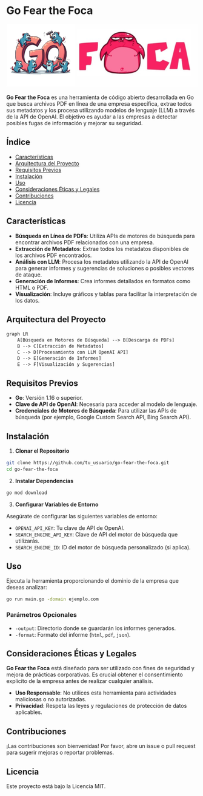 # Go Fear the Foca

![Fear the Foca](./go-foca.png)

**Go Fear the Foca** es una herramienta de código abierto desarrollada en Go que busca archivos PDF en línea de una empresa específica, extrae todos sus metadatos y los procesa utilizando modelos de lenguaje (LLM) a través de la API de OpenAI. El objetivo es ayudar a las empresas a detectar posibles fugas de información y mejorar su seguridad.

## Índice

- [Características](#características)
- [Arquitectura del Proyecto](#arquitectura-del-proyecto)
- [Requisitos Previos](#requisitos-previos)
- [Instalación](#instalación)
- [Uso](#uso)
- [Consideraciones Éticas y Legales](#consideraciones-éticas-y-legales)
- [Contribuciones](#contribuciones)
- [Licencia](#licencia)

## Características

- **Búsqueda en Línea de PDFs**: Utiliza APIs de motores de búsqueda para encontrar archivos PDF relacionados con una empresa.
- **Extracción de Metadatos**: Extrae todos los metadatos disponibles de los archivos PDF encontrados.
- **Análisis con LLM**: Procesa los metadatos utilizando la API de OpenAI para generar informes y sugerencias de soluciones o posibles vectores de ataque.
- **Generación de Informes**: Crea informes detallados en formatos como HTML o PDF.
- **Visualización**: Incluye gráficos y tablas para facilitar la interpretación de los datos.

## Arquitectura del Proyecto

```mermaid
graph LR
    A[Búsqueda en Motores de Búsqueda] --> B[Descarga de PDFs]
    B --> C[Extracción de Metadatos]
    C --> D[Procesamiento con LLM OpenAI API]
    D --> E[Generación de Informes]
    E --> F[Visualización y Sugerencias]
```

## Requisitos Previos

- **Go**: Versión 1.16 o superior.
- **Clave de API de OpenAI**: Necesaria para acceder al modelo de lenguaje.
- **Credenciales de Motores de Búsqueda**: Para utilizar las APIs de búsqueda (por ejemplo, Google Custom Search API, Bing Search API).

## Instalación

1. **Clonar el Repositorio**

```bash
git clone https://github.com/tu_usuario/go-fear-the-foca.git
cd go-fear-the-foca
```

2. **Instalar Dependencias**

```bash
go mod download
```

3. **Configurar Variables de Entorno**

Asegúrate de configurar las siguientes variables de entorno:

- `OPENAI_API_KEY`: Tu clave de API de OpenAI.
- `SEARCH_ENGINE_API_KEY`: Clave de API del motor de búsqueda que utilizarás.
- `SEARCH_ENGINE_ID`: ID del motor de búsqueda personalizado (si aplica).

## Uso

Ejecuta la herramienta proporcionando el dominio de la empresa que deseas analizar:

```bash
go run main.go -domain ejemplo.com
```

### Parámetros Opcionales

- `-output`: Directorio donde se guardarán los informes generados.
- `-format`: Formato del informe (`html`, `pdf`, `json`).

## Consideraciones Éticas y Legales

**Go Fear the Foca** está diseñado para ser utilizado con fines de seguridad y mejora de prácticas corporativas. Es crucial obtener el consentimiento explícito de la empresa antes de realizar cualquier análisis.

- **Uso Responsable**: No utilices esta herramienta para actividades maliciosas o no autorizadas.
- **Privacidad**: Respeta las leyes y regulaciones de protección de datos aplicables.

## Contribuciones

¡Las contribuciones son bienvenidas! Por favor, abre un issue o pull request para sugerir mejoras o reportar problemas.

## Licencia

Este proyecto está bajo la Licencia MIT.
